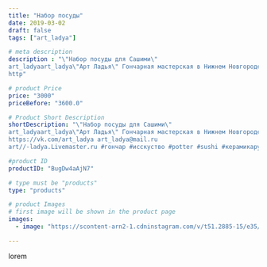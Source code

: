 ```yaml
---
title: "Набор посуды"
date: 2019-03-02
draft: false
tags: ["art_ladya"]

# meta description
description : "\"Набор посуды для Сашими\" 
art_ladyaart_ladya\"Арт Ладья\" Гончарная мастерская в Нижнем Новгороде. Изготовление керамики и мастер//-классы по обучению. 
http"

# product Price
price: "3000"
priceBefore: "3600.0"

# Product Short Description
shortDescription: "\"Набор посуды для Сашими\" 
art_ladyaart_ladya\"Арт Ладья\" Гончарная мастерская в Нижнем Новгороде. Изготовление керамики и мастер//-классы по обучению. 
https://vk.com/art_ladya art_ladya@mail.ru 
art//-ladya.Livemaster.ru #гончар #исскуство #potter #sushi #керамикаручнаяработа #гончарнаямастерская #керамиканазаказ #handmade #посудаизглины #керамика #гончарнаяпосуда #эксклюзивнаякерамика #painter #dishes #sashimi #ceramicar #сашими #claygoods #restaurant #earthenware #ceramic #design #japanese #суши #plate #ceramicart #японскаякухня #авторскаякерамика #рыба #fish"

#product ID
productID: "BugDw4aAjN7"

# type must be "products"
type: "products"

# product Images
# first image will be shown in the product page
images:
  - image: "https://scontent-arn2-1.cdninstagram.com/v/t51.2885-15/e35/51834274_127538341640097_264609729996275815_n.jpg?tp=1&_nc_ht=scontent-arn2-1.cdninstagram.com&_nc_cat=109&_nc_ohc=i2LXPetM3mkAX9AUdAK&ccb=7-4&oh=323e5bb9bff006c3614a7a1f5b9b6fe8&oe=6082FEFA&_nc_sid=86f79a&ig_cache_key=MTk5MDYwNzU4ODUzODA2OTg4Mw%3D%3D.2-ccb7-4"

---
```

lorem
